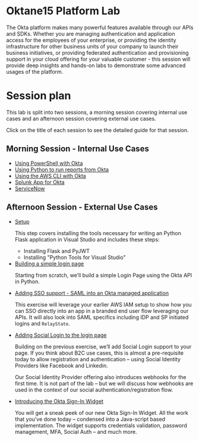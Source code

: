 # Oktane15 Platform Lab

The Okta platform makes many powerful features available through
our APIs and SDKs.  Whether you are managing authentication and 
application access for the employees of your enterprise, or
providing the identity infrastructure for other business units
of your company to launch their business initiatives, or
providing federated authentication and provisioning support in
your cloud offering for your valuable customer - this session
will provide deep insights and hands-on labs to demonstrate some
advanced usages of the platform.

# Session plan

This lab is split into two sessions, a morning session covering
internal use cases and an afternoon session covering external use
cases.

Click on the title of each session to see the detailed guide for
that session.

## Morning Session - Internal Use Cases

-   <a href="session-1-internal-use-cases/using-powershell.md">Using PowerShell with Okta</a>
-   <a href="session-1-internal-use-cases/using-python-to-run-reports-from-okta.ipynb">Using Python to run reports from Okta</a>
-   <a href="session-1-internal-use-cases/aws-cli.md">Using the AWS CLI with Okta</a>
-   <a href="session-1-internal-use-cases/splunk-app-for-okta.md">Splunk App for Okta</a>
-   <a href="session-1-internal-use-cases/servicenow.md">ServiceNow</a>

## Afternoon Session - External Use Cases

-   <a href="session-2-external-use-cases/external-use-case-setup.md">Setup</a>
    
    This step covers installing the tools necessary for writing an
    Python Flask application in Visual Studio and includes these
    steps:
    
    -   Installing Flask and PyJWT
    -   Installing "Python Tools for Visual Studio"
-   <a href="session-2-external-use-cases/build-a-simple-login-page.md">
    Building a simple login page
    </a>
    
    Starting from scratch, we’ll build a simple Login Page using the
    Okta API in Python.
-   <a href="session-2-external-use-cases/adding-sso-support.md">
    Adding SSO support - SAML into an Okta managed application
    </a>
    
    This exercise will leverage your earlier AWS IAM setup to show how
    you can SSO directly into an app in a branded end user flow
    leveraging our APIs.  It will also look into SAML specifics
    including IDP and SP initiated logins and `RelayState`.
-   <a href="session-2-external-use-cases/adding-social-login-to-the-login-page.md">
    Adding Social Login to the login page</a>
    
    Building on the previous exercise, we’ll add Social Login support
    to your page.  If you think about B2C use cases, this is almost a
    pre-requisite today to allow registration and authentication –
    using Social Identity Providers like Facebook and Linkedin.
    
    Our Social Identity Provider offering also introduces webhooks for
    the first time.  It is not part of the lab – but we will discuss
    how webhooks are used in the context of our social
    authentication/registration flow.

-   <a href="session-2-external-use-cases/introducing-the-okta-sign-in-widget.md">
    Introducing the Okta Sign-In Widget</a>
    
    You will get a sneak peek of our new Okta Sign-In Widget.  All the
    work that you’ve done today – condensed into a Java-script based
    implementation.  The widget supports credentials validation,
    password management, MFA, Social Auth – and much more.